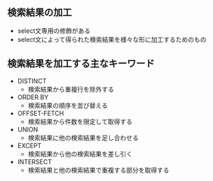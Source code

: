 検索結果の加工
----
- select文専用の修飾がある
- select文によって得られた検索結果を様々な形に加工するためのもの


検索結果を加工する主なキーワード
----
- DISTINCT
  - 検索結果から重複行を除外する
- ORDER BY
  - 検索結果の順序を並び替える
- OFFSET-FETCH
  - 検索結果から件数を限定して取得する
- UNION
  - 検索結果に他の検索結果を足し合わせる
- EXCEPT
  - 検索結果から他の検索結果を差し引く
- INTERSECT
  - 検索結果と他の検索結果で重複する部分を取得する


